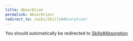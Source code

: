 ```yaml
---
title: Absorbtion
permalink: Absorbtion/
redirect_to: /wiki/Skills#Absorption/
---
```


You should automatically be redirected to [Skills#Absorption](/keeperrl_wiki/Skills#Absorption/)
